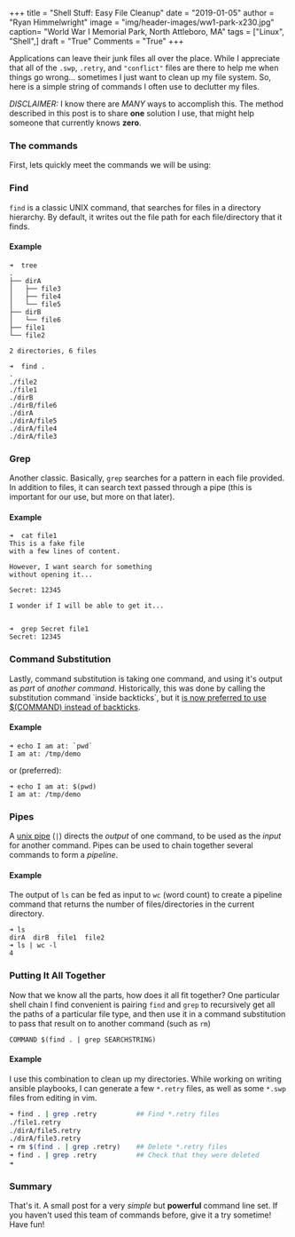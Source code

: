 +++
title  = "Shell Stuff: Easy File Cleanup"
date   = "2019-01-05"
author = "Ryan Himmelwright"
image  = "img/header-images/ww1-park-x230.jpg"
caption= "World War I Memorial Park, North Attleboro, MA"
tags   = ["Linux", "Shell",]
draft  = "True"
Comments = "True"
+++

Applications can leave their junk files all over the place. While I
appreciate that all of the `.swp`, `.retry`, and `"conflict"` files are there to
help me when things go wrong... sometimes I just want to clean up my
file system. So, here is a simple string of commands I often use to declutter
my files.

<!--more-->

*DISCLAIMER:* I know there are *MANY* ways to accomplish this.
The method described in this post is to share **one** solution I use, that
might help someone that currently knows **zero**.

### The commands

First, lets quickly meet the commands we will be using:

### Find

`find` is a classic UNIX command, that searches for files in a directory
hierarchy. By default, it writes out the file path for each file/directory that
it finds.

#### Example

```text
➜  tree
.
├── dirA
│   ├── file3
│   ├── file4
│   └── file5
├── dirB
│   └── file6
├── file1
└── file2

2 directories, 6 files

➜  find .
.
./file2
./file1
./dirB
./dirB/file6
./dirA
./dirA/file5
./dirA/file4
./dirA/file3
```

### Grep

Another classic. Basically, `grep` searches for a pattern in each file
provided. In addition to files, it can search text passed through a pipe (this
is important for our use, but more on that later).

#### Example

```text
➜  cat file1
This is a fake file
with a few lines of content.

However, I want search for something
without opening it...

Secret: 12345

I wonder if I will be able to get it...


➜  grep Secret file1
Secret: 12345
```

### Command Substitution

Lastly, command substitution is taking one command, and using it's output as
*part* of *another command*. Historically, this was done by calling the
substitution command \`inside backticks\`, but it [is now preferred to
use $(COMMAND) instead of backticks](http://mywiki.wooledge.org/BashFAQ/082).

#### Example
```text
➜ echo I am at: `pwd`
I am at: /tmp/demo
```

or (preferred):

```test
➜ echo I am at: $(pwd)
I am at: /tmp/demo
```

### Pipes

A [unix pipe](https://en.wikipedia.org/wiki/Pipeline_(Unix) ) (`|`) directs the
*output* of one command, to be used as the *input* for another command. Pipes
can be used to chain together several commands to form a *pipeline*.

#### Example
The output of `ls` can be fed as input to `wc` (word count) to create a
pipeline command that returns the number of files/directories in the current directory.
```shell
➜ ls
dirA  dirB  file1  file2
➜ ls | wc -l
4
```

### Putting It All Together

Now that we know all the parts, how does it all fit together? One particular
shell chain I find convenient is pairing `find` and `grep` to recursively get
all the paths of a particular file type, and then use it in a command
substitution to pass that result on to another command (such as `rm`)

```shell
COMMAND $(find . | grep SEARCHSTRING)
```

#### Example

I use this combination to clean up my directories. While working on
writing ansible playbooks, I can generate a few `*.retry` files, as well as
some `*.swp` files from editing in vim.

```bash
➜ find . | grep .retry          ## Find *.retry files
./file1.retry
./dirA/file5.retry
./dirA/file3.retry
➜ rm $(find . | grep .retry)    ## Delete *.retry files
➜ find . | grep .retry          ## Check that they were deleted
➜
```

### Summary

That's it. A small post for a very *simple* but **powerful** command line set.
If you haven't used this team of commands before, give it a try sometime! Have
fun!
